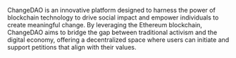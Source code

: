 ChangeDAO is an innovative platform designed to harness the power of blockchain technology to drive social impact and empower individuals to create meaningful change. By leveraging the Ethereum blockchain, ChangeDAO aims to bridge the gap between traditional activism and the digital economy, offering a decentralized space where users can initiate and support petitions that align with their values.